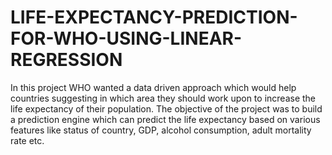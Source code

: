# LIFE-EXPECTANCY-PREDICTION-FOR-WHO-USING-LINEAR-REGRESSION
In this project WHO wanted a data driven approach which would help countries suggesting in which area they should work upon to increase the life expectancy of their population. The objective of the project was to build a prediction engine which can predict the life expectancy based on various features like status of country, GDP, alcohol consumption, adult mortality rate etc.  
